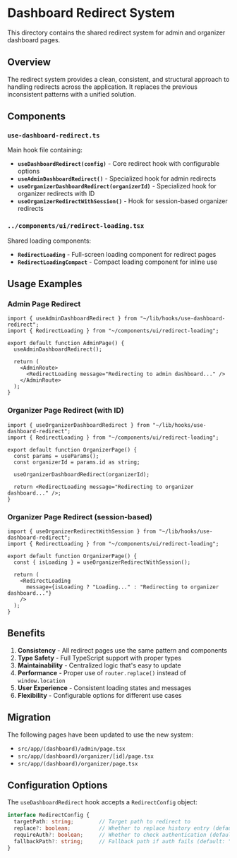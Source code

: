 # Dashboard Redirect System

This directory contains the shared redirect system for admin and organizer dashboard pages.

## Overview

The redirect system provides a clean, consistent, and structural approach to handling redirects across the application. It replaces the previous inconsistent patterns with a unified solution.

## Components

### `use-dashboard-redirect.ts`

Main hook file containing:

- **`useDashboardRedirect(config)`** - Core redirect hook with configurable options
- **`useAdminDashboardRedirect()`** - Specialized hook for admin redirects
- **`useOrganizerDashboardRedirect(organizerId)`** - Specialized hook for organizer redirects with ID
- **`useOrganizerRedirectWithSession()`** - Hook for session-based organizer redirects

### `../components/ui/redirect-loading.tsx`

Shared loading components:

- **`RedirectLoading`** - Full-screen loading component for redirect pages
- **`RedirectLoadingCompact`** - Compact loading component for inline use

## Usage Examples

### Admin Page Redirect

```tsx
import { useAdminDashboardRedirect } from "~/lib/hooks/use-dashboard-redirect";
import { RedirectLoading } from "~/components/ui/redirect-loading";

export default function AdminPage() {
  useAdminDashboardRedirect();
  
  return (
    <AdminRoute>
      <RedirectLoading message="Redirecting to admin dashboard..." />
    </AdminRoute>
  );
}
```

### Organizer Page Redirect (with ID)

```tsx
import { useOrganizerDashboardRedirect } from "~/lib/hooks/use-dashboard-redirect";
import { RedirectLoading } from "~/components/ui/redirect-loading";

export default function OrganizerPage() {
  const params = useParams();
  const organizerId = params.id as string;
  
  useOrganizerDashboardRedirect(organizerId);
  
  return <RedirectLoading message="Redirecting to organizer dashboard..." />;
}
```

### Organizer Page Redirect (session-based)

```tsx
import { useOrganizerRedirectWithSession } from "~/lib/hooks/use-dashboard-redirect";
import { RedirectLoading } from "~/components/ui/redirect-loading";

export default function OrganizerPage() {
  const { isLoading } = useOrganizerRedirectWithSession();
  
  return (
    <RedirectLoading 
      message={isLoading ? "Loading..." : "Redirecting to organizer dashboard..."} 
    />
  );
}
```

## Benefits

1. **Consistency** - All redirect pages use the same pattern and components
2. **Type Safety** - Full TypeScript support with proper types
3. **Maintainability** - Centralized logic that's easy to update
4. **Performance** - Proper use of `router.replace()` instead of `window.location`
5. **User Experience** - Consistent loading states and messages
6. **Flexibility** - Configurable options for different use cases

## Migration

The following pages have been updated to use the new system:

- `src/app/(dashboard)/admin/page.tsx`
- `src/app/(dashboard)/organizer/[id]/page.tsx`
- `src/app/(dashboard)/organizer/page.tsx`

## Configuration Options

The `useDashboardRedirect` hook accepts a `RedirectConfig` object:

```typescript
interface RedirectConfig {
  targetPath: string;        // Target path to redirect to
  replace?: boolean;         // Whether to replace history entry (default: true)
  requireAuth?: boolean;     // Whether to check authentication (default: false)
  fallbackPath?: string;     // Fallback path if auth fails (default: "/login")
}
```
